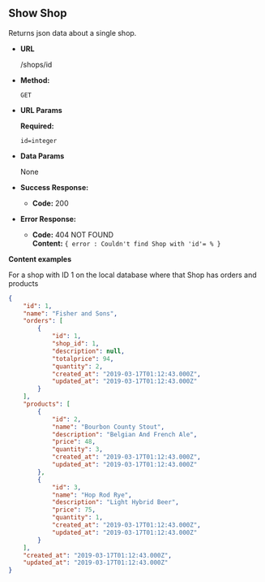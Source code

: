 **Show Shop**
----
  Returns json data about a single shop.

* **URL**

  /shops/id

* **Method:**

  `GET`
  
*  **URL Params**

   **Required:**
 
   `id=integer`

* **Data Params**

  None

* **Success Response:**

  * **Code:** 200 <br />
 
* **Error Response:**

  * **Code:** 404 NOT FOUND <br />
    **Content:** `{ error : Couldn't find Shop with 'id'= % }`


**Content examples**

For a shop with ID 1 on the local database where that Shop has orders and products

```json
{
    "id": 1,
    "name": "Fisher and Sons",
    "orders": [
        {
            "id": 1,
            "shop_id": 1,
            "description": null,
            "totalprice": 94,
            "quantity": 2,
            "created_at": "2019-03-17T01:12:43.000Z",
            "updated_at": "2019-03-17T01:12:43.000Z"
        }
    ],
    "products": [
        {
            "id": 2,
            "name": "Bourbon County Stout",
            "description": "Belgian And French Ale",
            "price": 48,
            "quantity": 3,
            "created_at": "2019-03-17T01:12:43.000Z",
            "updated_at": "2019-03-17T01:12:43.000Z"
        },
        {
            "id": 3,
            "name": "Hop Rod Rye",
            "description": "Light Hybrid Beer",
            "price": 75,
            "quantity": 1,
            "created_at": "2019-03-17T01:12:43.000Z",
            "updated_at": "2019-03-17T01:12:43.000Z"
        }
    ],
    "created_at": "2019-03-17T01:12:43.000Z",
    "updated_at": "2019-03-17T01:12:43.000Z"
}
```
 
